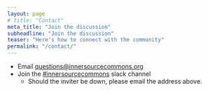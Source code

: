 ```yaml
---
layout: page
# title: "Contact"
meta_title: "Join the discussion"
subheadline: "Join the discussion"
teaser: "Here's how to connect with the community"
permalink: "/contact/"
---
```


* Email <questions@innersourcecommons.org>
* Join the [#innersourcecommons](https://isc-inviter.herokuapp.com/) slack channel
  * Should the inviter be down, please email the address above.
